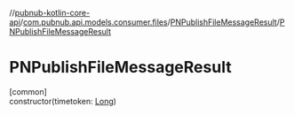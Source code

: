 //[pubnub-kotlin-core-api](../../../index.md)/[com.pubnub.api.models.consumer.files](../index.md)/[PNPublishFileMessageResult](index.md)/[PNPublishFileMessageResult](-p-n-publish-file-message-result.md)

# PNPublishFileMessageResult

[common]\
constructor(timetoken: [Long](https://kotlinlang.org/api/core/kotlin-stdlib/kotlin/-long/index.html))
